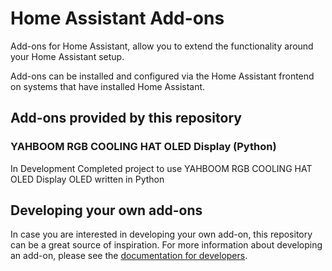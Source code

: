 # Home Assistant Add-ons

Add-ons for Home Assistant, allow you to extend the functionality around your Home Assistant setup.

Add-ons can be installed and configured via the Home Assistant frontend on systems that have installed Home Assistant.

## Add-ons provided by this repository

### YAHBOOM RGB COOLING HAT OLED Display (Python)
In Development
Completed project to use YAHBOOM RGB COOLING HAT OLED Display OLED written in Python

## Developing your own add-ons
In case you are interested in developing your own add-on, this repository can be a great source of inspiration. For more information about developing an add-on, please see the [documentation for developers](https://developers.home-assistant.io/docs/add-ons/).